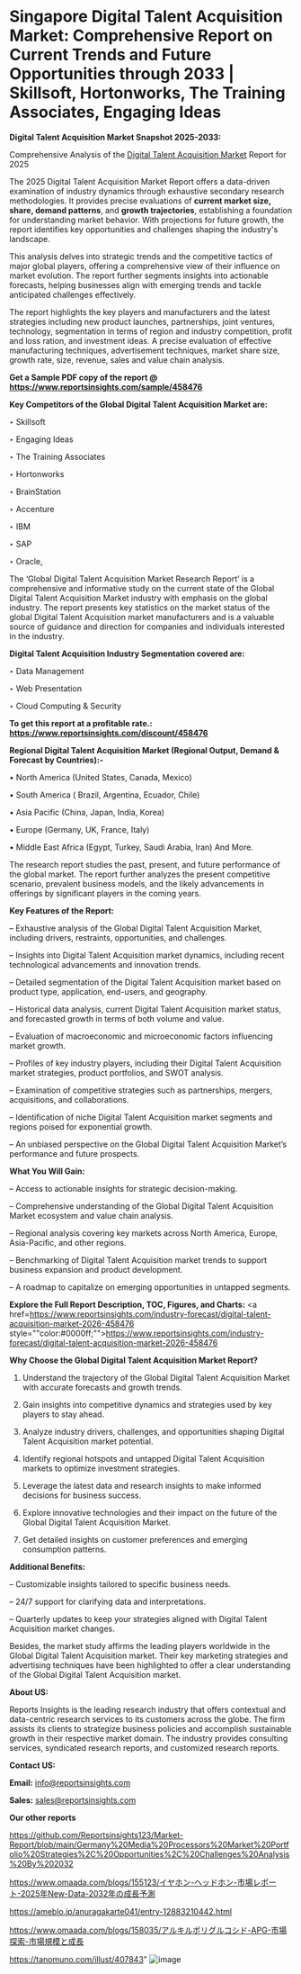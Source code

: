 # Singapore Digital Talent Acquisition Market: Comprehensive Report on Current Trends and Future Opportunities through 2033 | Skillsoft, Hortonworks, The Training Associates, Engaging Ideas

<strong>Digital Talent Acquisition Market Snapshot 2025-2033:</strong>

Comprehensive Analysis of the <a href=https://www.reportsinsights.com/sample/458476>Digital Talent Acquisition Market</a> Report for 2025

The 2025 Digital Talent Acquisition Market Report offers a data-driven examination of industry dynamics through exhaustive secondary research methodologies. It provides precise evaluations of <strong>current market size, share, demand patterns</strong>, and <strong>growth trajectories</strong>, establishing a foundation for understanding market behavior. With projections for future growth, the report identifies key opportunities and challenges shaping the industry's landscape.

This analysis delves into strategic trends and the competitive tactics of major global players, offering a comprehensive view of their influence on market evolution. The report further segments insights into actionable forecasts, helping businesses align with emerging trends and tackle anticipated challenges effectively.

The report highlights the key players and manufacturers and the latest strategies including new product launches, partnerships, joint ventures, technology, segmentation in terms of region and industry competition, profit and loss ration, and investment ideas. A precise evaluation of effective manufacturing techniques, advertisement techniques, market share size, growth rate, size, revenue, sales and value chain analysis.

<strong>Get a Sample PDF copy of the report @ <a href=https://www.reportsinsights.com/sample/458476 style=color:#0000ff;>https://www.reportsinsights.com/sample/458476</a></strong>

<strong>Key Competitors of the Global Digital Talent Acquisition Market are:</strong>

‣ Skillsoft

‣ Engaging Ideas

‣ The Training Associates

‣ Hortonworks

‣ BrainStation

‣ Accenture

‣ IBM

‣ SAP

‣ Oracle,

The ‘Global Digital Talent Acquisition Market Research Report’ is a comprehensive and informative study on the current state of the Global Digital Talent Acquisition Market industry with emphasis on the global industry. The report presents key statistics on the market status of the global Digital Talent Acquisition market manufacturers and is a valuable source of guidance and direction for companies and individuals interested in the industry.

<strong>Digital Talent Acquisition Industry Segmentation covered are:</strong>

‣ Data Management

‣ Web Presentation

‣ Cloud Computing & Security

<strong>To get this report at a profitable rate.: <a href=https://www.reportsinsights.com/discount/458476 style=color:#0000ff;>https://www.reportsinsights.com/discount/458476</a></strong>

<strong>Regional Digital Talent Acquisition Market (Regional Output, Demand &amp; Forecast by Countries):-</strong>

• North America (United States, Canada, Mexico)

• South America ( Brazil, Argentina, Ecuador, Chile)

• Asia Pacific (China, Japan, India, Korea)

• Europe (Germany, UK, France, Italy)

• Middle East Africa (Egypt, Turkey, Saudi Arabia, Iran) And More.

The research report studies the past, present, and future performance of the global market. The report further analyzes the present competitive scenario, prevalent business models, and the likely advancements in offerings by significant players in the coming years.

<strong>Key Features of the Report:</strong>

– Exhaustive analysis of the Global Digital Talent Acquisition Market, including drivers, restraints, opportunities, and challenges.

– Insights into Digital Talent Acquisition market dynamics, including recent technological advancements and innovation trends.

– Detailed segmentation of the Digital Talent Acquisition market based on product type, application, end-users, and geography.

– Historical data analysis, current Digital Talent Acquisition market status, and forecasted growth in terms of both volume and value.

– Evaluation of macroeconomic and microeconomic factors influencing market growth.

– Profiles of key industry players, including their Digital Talent Acquisition market strategies, product portfolios, and SWOT analysis.

– Examination of competitive strategies such as partnerships, mergers, acquisitions, and collaborations.

– Identification of niche Digital Talent Acquisition market segments and regions poised for exponential growth.

– An unbiased perspective on the Global Digital Talent Acquisition Market’s performance and future prospects.

<strong>What You Will Gain:</strong>

– Access to actionable insights for strategic decision-making.

– Comprehensive understanding of the Global Digital Talent Acquisition Market ecosystem and value chain analysis.

– Regional analysis covering key markets across North America, Europe, Asia-Pacific, and other regions.

– Benchmarking of Digital Talent Acquisition market trends to support business expansion and product development.

– A roadmap to capitalize on emerging opportunities in untapped segments.

<strong>Explore the Full Report Description, TOC, Figures, and Charts:</strong>
<a href=https://www.reportsinsights.com/industry-forecast/digital-talent-acquisition-market-2026-458476 style=""color:#0000ff;"">https://www.reportsinsights.com/industry-forecast/digital-talent-acquisition-market-2026-458476</a>

<strong>Why Choose the Global Digital Talent Acquisition Market Report?</strong>

1. Understand the trajectory of the Global Digital Talent Acquisition Market with accurate forecasts and growth trends.

2. Gain insights into competitive dynamics and strategies used by key players to stay ahead.

3. Analyze industry drivers, challenges, and opportunities shaping Digital Talent Acquisition market potential.

4. Identify regional hotspots and untapped Digital Talent Acquisition markets to optimize investment strategies.

5. Leverage the latest data and research insights to make informed decisions for business success.

6. Explore innovative technologies and their impact on the future of the Global Digital Talent Acquisition Market.

7. Get detailed insights on customer preferences and emerging consumption patterns.

<strong>Additional Benefits:</strong>

– Customizable insights tailored to specific business needs.

– 24/7 support for clarifying data and interpretations.

– Quarterly updates to keep your strategies aligned with Digital Talent Acquisition market changes.

Besides, the market study affirms the leading players worldwide in the Global Digital Talent Acquisition market. Their key marketing strategies and advertising techniques have been highlighted to offer a clear understanding of the Global Digital Talent Acquisition market.

<strong><strong>About US</strong>:</strong>

Reports Insights is the leading research industry that offers contextual and data-centric research services to its customers across the globe. The firm assists its clients to strategize business policies and accomplish sustainable growth in their respective market domain. The industry provides consulting services, syndicated research reports, and customized research reports.

<strong>Contact US:</strong>

<p class=><b>Email:</b> <a href=mailto:info@reportsinsights.com>info@reportsinsights.com</a></p>
<p class=><b>Sales:</b> <a href=mailto:sales@reportsinsights.com>sales@reportsinsights.com</a></p>

<strong>Our other reports</strong>

<a href=https://github.com/Reportsinsights123/Market-Report/blob/main/Germany%20Media%20Processors%20Market%20Portfolio%20Strategies%2C%20Opportunities%2C%20Challenges%20Analysis%20By%202032>https://github.com/Reportsinsights123/Market-Report/blob/main/Germany%20Media%20Processors%20Market%20Portfolio%20Strategies%2C%20Opportunities%2C%20Challenges%20Analysis%20By%202032</a>

<a href=https://www.omaada.com/blogs/155123/イヤホン-ヘッドホン-市場レポート-2025年New-Data-2032年の成長予測>https://www.omaada.com/blogs/155123/イヤホン-ヘッドホン-市場レポート-2025年New-Data-2032年の成長予測</a>

<a href=https://ameblo.jp/anuragakarte041/entry-12883210442.html>https://ameblo.jp/anuragakarte041/entry-12883210442.html</a>

<a href=https://www.omaada.com/blogs/158035/アルキルポリグルコシド-APG-市場探索-市場規模と成長>https://www.omaada.com/blogs/158035/アルキルポリグルコシド-APG-市場探索-市場規模と成長</a>

<a href=https://tanomuno.com/illust/407843>https://tanomuno.com/illust/407843</a>"
![image](https://github.com/user-attachments/assets/5f3f7431-fd27-4feb-97d0-814a3ac72f53)
